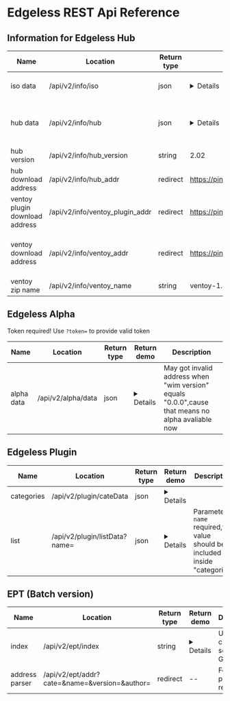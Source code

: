 # Edgeless REST Api Reference

## Information for Edgeless Hub
|Name|Location|Return type|Return demo|Description|
|--|--|--|--|--|
|iso data|/api/v2/info/iso|json|<details>`{"version":"3.2.0","name":"Edgeless_Beta_3.2.0.iso","url":"https://pineapple.edgeless.top/disk/Socket/Edgeless_Beta_3.2.0.iso"}`</details>|Only return the latest one|
|hub data|/api/v2/info/hub|json|<details>`{"miniupdate_pack_addr":"https://pineapple.edgeless.top/disk/Socket/Hub/Update/miniupdate.7z","update_pack_addr":"https://pineapple.edgeless.top/disk/Socket/Hub/Update/update.7z","full_update_redirect":"https://down.edgeless.top","update_info":{"dependencies_requirement":"1.6","wide_gaps":[]}}`</details>|Hub self information for updating etc|
|hub version|/api/v2/info/hub_version|string|2.02||
|hub download address|/api/v2/info/hub_addr|redirect|https://pineapple.edgeless.top/disk/Socket/Hub/Edgeless%20Hub_Beta_2.02.7z|Only return the latest one|
|ventoy plugin download address|/api/v2/info/ventoy_plugin_addr|redirect|https://pineapple.edgeless.top/disk/Socket/Hub/ventoy_wimboot.img|Ventoy plugin for .wim support|
|ventoy download address|/api/v2/info/ventoy_addr|redirect|https://pineapple.edgeless.top/disk/Socket/Ventoy/ventoy-1.0.46-windows.zip|Fetch release everyday by GitHub Actions|
|ventoy zip name|/api/v2/info/ventoy_name|string|ventoy-1.0.49-windows.zip

## Edgeless Alpha
Token required! Use `?token=` to provide valid token

|Name|Location|Return type|Return demo|Description|
|--|--|--|--|--|
|alpha data|/api/v2/alpha/data|json|<details>`{"iso_version":"3.2.1","iso_name":"Edgeless_Alpha_3.2.1.wim","iso_url":"https://pineapple.edgeless.top/disk/Socket/Alpha/Edgeless_Alpha_3.2.1.wim","pack_require":"4.0.0","pack_name":"Edgeless.7z","pack_url":"https://pineapple.edgeless.top/disk/Socket/Alpha/Edgeless.7z"}`</details>|May got invalid address when "wim version" equals "0.0.0",cause that means no alpha avaliable now|

## Edgeless Plugin
|Name|Location|Return type|Return demo|Description|
|--|--|--|--|--|
|categories|/api/v2/plugin/cateData|json|<details>`{"payload":["实用工具","开发辅助","配置检测","资源管理","办公编辑","输入法","录屏看图","磁盘数据","安全急救","即时通讯","安装备份","游戏娱乐","运行环境","压缩镜像","美化增强","驱动管理","下载上传","浏览器","影音播放","远程连接"]}`</details>||
|list|/api/v2/plugin/listData?name=|json|<details>`{"payload":[{"name":"Listary_5.0.2843.0_Fir.7z","size":3224692,"node_type":"FILE","url":"https://pineapple.edgeless.top/disk/插件包/资源管理/Listary_5.0.2843.0_Fir.7z"},{"name":"Everything_1.4.1.1002_Horatio Shaw.7z","size":1479652,"node_type":"FILE","url":"https://pineapple.edgeless.top/disk/插件包/资源管理/Everything_1.4.1.1002_Horatio Shaw.7z"},{"name":"ReNamer_7.3.0.0_Cno（bot）.7z","size":3245271,"node_type":"FILE","url":"https://pineapple.edgeless.top/disk/插件包/资源管理/ReNamer_7.3.0.0_Cno（bot）.7z"},{"name":"Listary_3.51.858.0_Cno（bot）.7z","size":5263228,"node_type":"FILE","url":"https://pineapple.edgeless.top/disk/插件包/资源管理/Listary_3.51.858.0_Cno（bot）.7z"},{"name":"FastCopy_3.63.0.0_Cno（bot）.7z","size":743254,"node_type":"FILE","url":"https://pineapple.edgeless.top/disk/插件包/资源管理/FastCopy_3.63.0.0_Cno（bot）.7z"}]}`</details>|Parameter `name` required,the value should be included inside "categories"|

## EPT (Batch version)
|Name|Location|Return type|Return demo|Description|
|--|--|--|--|--|
|index|/api/v2/ept/index|string|<details>Vitomu_2.0.1_Cpl.Kerry_实用工具<br/>Qemu启动测试器_3.14.7.31_chenbx_实用工具<br/>软媒设置大师_3.7.2.0_汪凯_实用工具<br/>360清理大师_1.0.0.1001_汪凯_实用工具</details>|Use character set GB2312|
|address parser|/api/v2/ept/addr?cate=&name=&version=&author=|redirect|--|Four parameters required|
